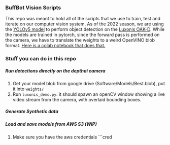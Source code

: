### BuffBot Vision Scripts

This repo was meant to hold all of the scripts that we use to train, test and iterate on our computer vision system. As of the 2022 season, we are using the [YOLOv5 model](https://github.com/ultralytics/yolov5) to perform object detection on the [Luxonis OAK-D](https://docs.luxonis.com/en/latest/). While the models are trained in pytorch, since the forward pass is performed on the camera, we have to translate the weights to a weird OpenVINO blob format. [Here is a colab notebook that does that.](https://colab.research.google.com/github/luxonis/depthai-ml-training/blob/master/colab-notebooks/YoloV5_training.ipynb)

### Stuff you can do in this repo

##### Run detections directly on the depthai camera
1. Get your model blob from google drive (Software/Models/Best.blob), put it into ```weights/```
2. Run ```luxonis_demo.py```. it should spawn an openCV window showing a live video stream from the camera, with overlaid bounding boxes.

##### Generate Synthetic data


##### Load and save models from AWS S3 (WIP)
1. Make sure you have the aws credentials ```cred


